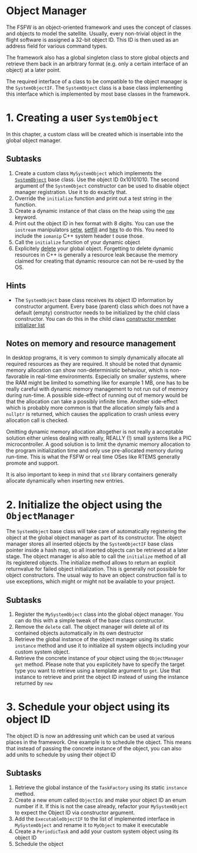 # Object Manager

The FSFW is an object-oriented framework and uses the concept of classes and objects to model the
satellite. Usually, every non-trivial object in the flight software is assigned a 32-bit object ID.
This ID is then used as an address field for various command types.

The framework also has a global singleton class to store global objects and retrieve them back
in an arbitrary format (e.g. only a certain interface of an object) at a later point.

The required interface of a class to be compatible to the object manager is the `SystemObjectIF`.
The `SystemObject` class is a base class implementing this interface which is implemented
by most base classes in the framework.

# 1. Creating a user `SystemObject`

In this chapter, a custom class will be created which is insertable into the global object manager.

## Subtasks

 1. Create a custom class `MySystemObject` which implements the
    [`SystemObject`](https://documentation.irs.uni-stuttgart.de/fsfw/development/api/objectmanager.html#systemobject) 
    base class. Use the object ID 0x10101010. The second argument of the
    `SystemObject` constructor can be used to disable object manager registration.
    Use it to do exactly that.
 2. Override the `initialize` function and print out a test string in the function.
 3. Create a dynamic instance of that class on the heap using the
    [`new`](https://en.cppreference.com/w/cpp/language/new) keyword.
 4. Print out the object ID in hex format with 8 digits. You can use the `iostream`
    manipulators [setw](https://en.cppreference.com/w/cpp/io/manip/setw),
    [setfill](https://en.cppreference.com/w/cpp/io/manip/setfill) and
    [hex](https://en.cppreference.com/w/cpp/io/manip/hex) to do this. You need
    to include the `iomanip` C++ system header t ouse those.
 5. Call the `initialize` function of your dynamic object
 6. Explicitely [delete](https://en.cppreference.com/w/cpp/keyword/delete) your global object.
    Forgetting to delete dynamic resources in C++ is generally a resource leak because the memory
    claimed for creating that dynamic resource can not be re-used by the OS.   

## Hints

 - The `SystemObject` base class receives its object ID information by constructor argument.
   Every base (parent) class which does not have a default (empty) constructor needs to be
   initialized by the child class constructor. You can do this in the child class
   [constructor member initializer list](https://en.cppreference.com/w/cpp/language/constructor)

## Notes on memory and resource management

In desktop programs, it is very common to simply dynamically allocate all required resources
as they are required. It should be noted that dynamic memory allocation can show non-deterministic
behaviour, which is non-favorable in real-time environments. Especially on smaller systems, where
the RAM might be limited to something like for example 1 MB, one has to be really careful with
dynamic memory management to not run out of memory during run-time. A possible side-effect
of running out of memory would be that the allocation can take a possibly infinite time. Another
side-effect which is probably more common is that the allocation simply fails and a `nullptr` is
returned, which causes the application to crash unless every allocation call is checked.

Omitting dynamic memory allocation altogether is not really a acceptable solution either unless
dealing with really, REALLY (!) small systems like a PIC microcontroller. A good solution is
to limit the dynamic memory allocation to the program initialization time and only use pre-allocated
memory during run-time. This is what the FSFW or real time OSes like RTEMS generally promote and
support.

It is also important to keep in mind that `std` library containers generally allocate dynamically
when inserting new entries.

# 2. Initialize the object using the `ObjectManager`

The `SystemObject` base class will take care of automatically registering the object at the
global object manager as part of its constructor. The object manager stores all inserted objects
by the `SystemObjectIF` base class pointer inside a hash map, so all inserted objects can be
retrieved at a later stage. The object manager is also able to call the `initialize` method of
all its registered objects. The initialize method allows to return an explicit returnvalue
for failed object initialization. This is generally not possible for object constructors.
The usual way to have an object construction fail is to use exceptions, which might or might not
be available to your project.

## Subtasks

 1. Register the `MySystemObject` class into the global object manager. You can do this with a
    simple tweak of the base class constructor.
 2. Remove the `delete` call. The object manager will delete all of its contained objects
    automatically in its own destructor
 3. Retrieve the global instance of the object manager using its static `instance` method
    and use it to initialize all system objects including your custom system object.
 4. Retrieve the concrete instance of your object using the `ObjectManager` `get` method.
    Please note that you explicitely have to specify the target type you want to retrieve
    using a template argument to `get`. Use that instance to retrieve and print the object ID
    instead of using the instance returned by `new`

# 3. Schedule your object using its object ID

The object ID is now an addressing unit which can be used at various places in the framework.
One example is to schedule the object. This means that instead of passing the concrete instance
of the object, you can also add units to schedule by using their object ID

## Subtasks

 1. Retrieve the global instance of the `TaskFactory` using its static `instance` method.
 2. Create a new enum called `ObjectIds` and make your object ID an enum number
    if it. If this is not the case already, refactor your `MySystemObject` to expect
    the Object ID via constructor argument.
 3. Add the `ExecutableObjectIF` to the list of implemented interface in `MySystemObject`
    and rename it to `MyObject` to make it executable
 3. Create a `PeriodicTask` and add your custom system object using its object ID
 4. Schedule the object
 